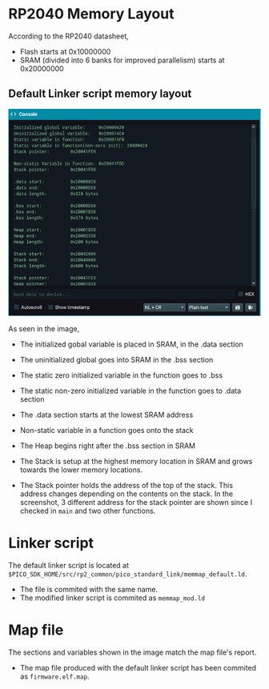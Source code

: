 # RP2040 Memory Layout

According to the RP2040 datasheet,
- Flash starts at 0x10000000
- SRAM (divided into 6 banks for improved parallelism) starts at 0x20000000



## Default Linker script memory layout
![Console Image](./consoleShot.png)

As seen in the image,
- The initialized gobal variable is placed in SRAM, in the .data section

- The uninitialized global goes into SRAM in the .bss section

- The static zero initialized variable in the function goes to .bss 
- The static non-zero initialized variable in the function goes to .data section


- The .data section starts at the lowest SRAM address

- Non-static variable in a function goes onto the stack


- The Heap begins right after the .bss section in SRAM

- The Stack is setup at the highest memory location in SRAM and grows towards the lower memory locations.

- The Stack pointer holds the address of the top of the stack. This address changes depending on the contents on the stack.
In the screenshot, 3 different address for the stack pointer are shown since I checked in `main` and two other functions.

# Linker script
The default linker script is located at `$PICO_SDK_HOME/src/rp2_common/pico_standard_link/memmap_default.ld`. 
- The file is commited with the same name.
- The modified linker script is commited as `memmap_mod.ld`
<!-- In CMakeLists.txt, `` the directive for a linker script other than the default is given. -->


# Map file
The sections and variables shown in the image match the map file's report.
- The map file produced with the default linker script has been commited as `firmware.elf.map`.
<!-- - The map file produced with the modified linker script has been commited as `firmware_mod.elf.map`. -->
